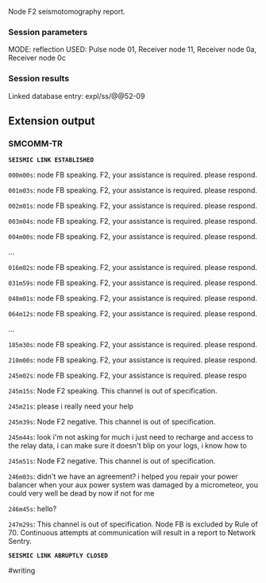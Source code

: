 Node F2 seismotomography report.

### Session parameters

MODE: reflection
USED: Pulse node 01, Receiver node 11, Receiver node 0a, Receiver node 0c

### Session results

Linked database entry: expl/ss/@@52-09

## Extension output

### SMCOMM-TR
**`SEISMIC LINK ESTABLISHED`**

`000m00s`: node FB speaking. F2, your assistance is required. please respond.

`001m03s`: node FB speaking. F2, your assistance is required. please respond.

`002m01s`: node FB speaking. F2, your assistance is required. please respond.

`003m04s`: node FB speaking. F2, your assistance is required. please respond.

`004m00s`: node FB speaking. F2, your assistance is required. please respond.

...

`016m02s`: node FB speaking. F2, your assistance is required. please respond.

`031m59s`: node FB speaking. F2, your assistance is required. please respond.

`048m01s`: node FB speaking. F2, your assistance is required. please respond.

`064m12s`: node FB speaking. F2, your assistance is required. please respond.

...

`185m30s`: node FB speaking. F2, your assistance is required. please respond.

`210m00s`: node FB speaking. F2, your assistance is required. please respond.

`245m02s`: node FB speaking. F2, your assistance is required. please respo

`245m15s`: Node F2 speaking. This channel is out of specification.

`245m21s`: please i really need your help

`245m39s`: Node F2 negative. This channel is out of specification.

`245m44s`: look i'm not asking for much i just need to recharge and access to the relay data, i can make sure it doesn't blip on your logs, i know how to

`245m51s`: Node F2 negative. This channel is out of specification.

`246m03s`: didn't we have an agreement? i helped you repair your power balancer when your aux power system was damaged by a micrometeor, you could very well be dead by now if not for me

`246m45s`: hello?

`247m29s`: This channel is out of specification. Node FB is excluded by Rule of 70. Continuous attempts at communication will result in a report to Network Sentry.

**`SEISMIC LINK ABRUPTLY CLOSED`**

#writing 